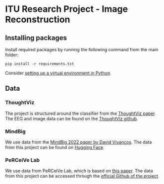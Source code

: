 # ITU Research Project - Image Reconstruction

## Installing packages

Install required packages by running the following command from the main folder: 

`pip install -r requirements.txt`

Consider [setting up a virtual environment in Python](https://docs.python.org/3/library/venv.html).

## Data

### ThoughtViz
The project is structured around the classifier from the [ThoughtViz paper](https://www.crcv.ucf.edu/papers/acmmm18/thoughtviz.pdf). The EEG and image data can be found on the [ThoughtViz github](https://github.com/ptirupat/ThoughtViz).

### MindBig

We use data from the [MindBig 2022 paper by David Vivancos](https://arxiv.org/ftp/arxiv/papers/2212/2212.14746.pdf). The data from this project can be found on [Hugging Face](https://huggingface.co/datasets/DavidVivancos/MindBigData2022).

### PeRCeiVe Lab

We use data from PeRCeiVe Lab, which is based on [this paper](https://arxiv.org/pdf/1810.10974.pdf). The data from this project can be accessed through the [official Github of the project](https://github.com/perceivelab/eeg_visual_classification).
